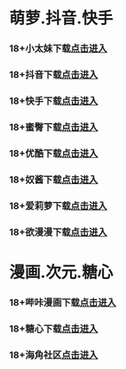 # 萌萝.抖音.快手
### 18+小太妹下载<a rel="nofollow noopener" href="https://haoshun-keji.com/e/3/MIM03BBG" target="_blank">点击进入</a>
### 18+抖音下载<a rel="nofollow noopener" href="https://haoshun-keji.com/e/5/MIM05BBG" target="_blank">点击进入</a>
### 18+快手下载<a rel="nofollow noopener" href="https://haoshun-keji.com/e/4/MIM04BBG" target="_blank">点击进入</a>
### 18+蜜臀下载<a rel="nofollow noopener" href="https://haoshun-keji.com/e/18/MIM18BBG" target="_blank">点击进入</a>
### 18+优酷下载<a rel="nofollow noopener" href="https://haoshun-keji.com/e/13/MIM13BBG" target="_blank">点击进入</a>
### 18+奴酱下载<a rel="nofollow noopener" href="https://haoshun-keji.com/e/17/MIM17BBG" target="_blank">点击进入</a>
### 18+爱莉萝下载<a rel="nofollow noopener" href="https://haoshun-keji.com/e/33/MIM33BBG" target="_blank">点击进入</a>
### 18+欲漫漫下载<a rel="nofollow noopener" href="https://haoshun-keji.com/e/7/MIM07BG" target="_blank">点击进入</a>
# 漫画.次元.糖心
### 18+哔咔漫画下载<a rel="nofollow noopener" href="https://apk.hcf4osvk.com/bika-oebg21bk?_v=89141" target="_blank">点击进入</a>
### 18+糖心下载<a rel="nofollow noopener" href="https://apk.exrbi32b.com/tangxin-oebg31tx?_v=89141" target="_blank">点击进入</a>
### 18+海角社区<a rel="nofollow noopener" href="https://apk.whcdsp.com/ykhjqq1" target="_blank">点击进入</a>

